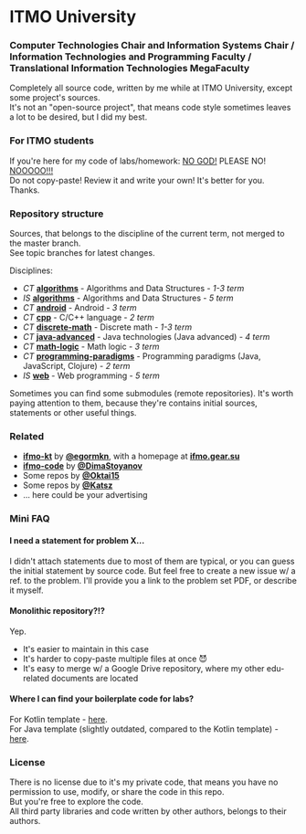 # ITMO University
### Computer Technologies Chair and Information Systems Chair / Information Technologies and Programming Faculty / Translational Information Technologies MegaFaculty

Completely all source code, written by me while at ITMO University, except some project's sources.  
It's not an "open-source project", that means code style sometimes leaves a lot to be desired, but I did my best.

### For ITMO students

If you're here for my code of labs/homework: [NO GOD!](https://youtu.be/umDr0mPuyQc) PLEASE NO! [NOOOOO!!!](https://youtu.be/Eal4fep7pK4)  
Do not copy-paste! Review it and write your own! It's better for you.  
Thanks.

### Repository structure

Sources, that belongs to the discipline of the current term, not merged to the master branch.  
See topic branches for latest changes.

Disciplines:
* *CT* **[algorithms](algorithms/ct)** - Algorithms and Data Structures - *1-3 term*
* *IS* **[algorithms](algorithms/is)** - Algorithms and Data Structures - *5 term*
* *CT* **[android](android/)** - Android - *3 term*
* *CT* **[cpp](cpp/)** - C/C++ language - *2 term*
* *CT* **[discrete-math](discrete-math/)** - Discrete math - *1-3 term*
* *CT* **[java-advanced](java-advanced/)** - Java technologies (Java advanced) - *4 term*
* *CT* **[math-logic](math-logic/)** - Math logic - *3 term*
* *CT* **[programming-paradigms](programming-paradigms/)** - Programming paradigms (Java, JavaScript, Clojure) - *2 term*
* *IS* **[web](web/)** - Web programming - *5 term*

Sometimes you can find some submodules (remote repositories). It's worth paying attention to them, because they're contains initial sources, statements or other useful things.

### Related

* **[ifmo-kt](https://github.com/egormkn/ifmo-kt)** by **[@egormkn](https://github.com/egormkn)**, with a homepage at **[ifmo.gear.su](http://ifmo.gear.su/)**
* **[ifmo-code](https://github.com/DimaStoyanov/Ifmo-code)** by **[@DimaStoyanov](https://github.com/DimaStoyanov)**
* Some repos by **[@Oktai15](https://github.com/Oktai15)**
* Some repos by **[@Katsz](https://github.com/Katsz)**
* ... here could be your advertising

### Mini FAQ

#### I need a statement for problem X...
I didn't attach statements due to most of them are typical, or you can guess the initial statement by source code.
But feel free to create a new issue w/ a ref. to the problem. I'll provide you a link to the problem set PDF, or describe it myself.

#### Monolithic repository?!?
Yep.
* It's easier to maintain in this case
* It's harder to copy-paste multiple files at once 😈
* It's easy to merge w/ a Google Drive repository, where my other edu-related documents are located

#### Where I can find your boilerplate code for labs?
For Kotlin template - [here](https://gist.github.com/narimansafiulin/ff7e8cd7ededa9ad77c8ed28dbb3bb15).  
For Java template (slightly outdated, compared to the Kotlin template) - [here](https://gist.github.com/narimansafiulin/113d9b9d60e6678eb8602774f20070e6).

### License

There is no license due to it's my private code, that means you have no permission to use, modify, or share the code in this repo.  
But you're free to explore the code.  
All third party libraries and code written by other authors, belongs to their authors.

